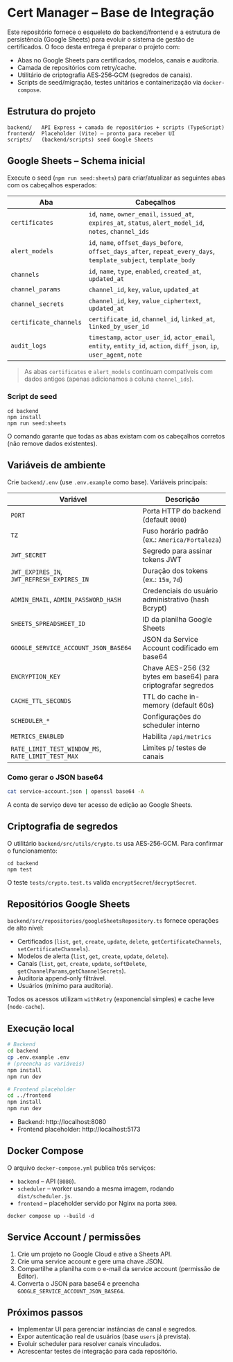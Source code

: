 ﻿# Cert Manager – Base de Integração

Este repositório fornece o esqueleto do backend/frontend e a estrutura de persistência (Google Sheets) para evoluir o sistema de gestão de certificados. O foco desta entrega é preparar o projeto com:

- Abas no Google Sheets para certificados, modelos, canais e auditoria.
- Camada de repositórios com retry/cache.
- Utilitário de criptografia AES‑256‑GCM (segredos de canais).
- Scripts de seed/migração, testes unitários e containerização via `docker-compose`.

## Estrutura do projeto
```
backend/   API Express + camada de repositórios + scripts (TypeScript)
frontend/  Placeholder (Vite) – pronto para receber UI
scripts/   (backend/scripts) seed Google Sheets
```

## Google Sheets – Schema inicial
Execute o seed (`npm run seed:sheets`) para criar/atualizar as seguintes abas com os cabeçalhos esperados:

| Aba | Cabeçalhos |
| --- | --- |
| `certificates` | `id`, `name`, `owner_email`, `issued_at`, `expires_at`, `status`, `alert_model_id`, `notes`, `channel_ids` |
| `alert_models` | `id`, `name`, `offset_days_before`, `offset_days_after`, `repeat_every_days`, `template_subject`, `template_body` |
| `channels` | `id`, `name`, `type`, `enabled`, `created_at`, `updated_at` |
| `channel_params` | `channel_id`, `key`, `value`, `updated_at` |
| `channel_secrets` | `channel_id`, `key`, `value_ciphertext`, `updated_at` |
| `certificate_channels` | `certificate_id`, `channel_id`, `linked_at`, `linked_by_user_id` |
| `audit_logs` | `timestamp`, `actor_user_id`, `actor_email`, `entity`, `entity_id`, `action`, `diff_json`, `ip`, `user_agent`, `note` |

> As abas `certificates` e `alert_models` continuam compatíveis com dados antigos (apenas adicionamos a coluna `channel_ids`).

### Script de seed
```
cd backend
npm install
npm run seed:sheets
```
O comando garante que todas as abas existam com os cabeçalhos corretos (não remove dados existentes).

## Variáveis de ambiente
Crie `backend/.env` (use `.env.example` como base). Variáveis principais:

| Variável | Descrição |
| --- | --- |
| `PORT` | Porta HTTP do backend (default `8080`) |
| `TZ` | Fuso horário padrão (ex.: `America/Fortaleza`) |
| `JWT_SECRET` | Segredo para assinar tokens JWT |
| `JWT_EXPIRES_IN`, `JWT_REFRESH_EXPIRES_IN` | Duração dos tokens (ex.: `15m`, `7d`) |
| `ADMIN_EMAIL`, `ADMIN_PASSWORD_HASH` | Credenciais do usuário administrativo (hash Bcrypt) |
| `SHEETS_SPREADSHEET_ID` | ID da planilha Google Sheets |
| `GOOGLE_SERVICE_ACCOUNT_JSON_BASE64` | JSON da Service Account codificado em base64 |
| `ENCRYPTION_KEY` | Chave AES-256 (32 bytes em base64) para criptografar segredos |
| `CACHE_TTL_SECONDS` | TTL do cache in-memory (default 60s) |
| `SCHEDULER_*` | Configurações do scheduler interno |
| `METRICS_ENABLED` | Habilita `/api/metrics` |
| `RATE_LIMIT_TEST_WINDOW_MS`, `RATE_LIMIT_TEST_MAX` | Limites p/ testes de canais |

### Como gerar o JSON base64
```bash
cat service-account.json | openssl base64 -A
```

A conta de serviço deve ter acesso de edição ao Google Sheets.

## Criptografia de segredos
O utilitário `backend/src/utils/crypto.ts` usa AES‑256‑GCM. Para confirmar o funcionamento:
```
cd backend
npm test
```
O teste `tests/crypto.test.ts` valida `encryptSecret`/`decryptSecret`.

## Repositórios Google Sheets
`backend/src/repositories/googleSheetsRepository.ts` fornece operações de alto nível:

- Certificados (`list`, `get`, `create`, `update`, `delete`, `getCertificateChannels`, `setCertificateChannels`).
- Modelos de alerta (`list`, `get`, `create`, `update`, `delete`).
- Canais (`list`, `get`, `create`, `update`, `softDelete`, `getChannelParams`,`getChannelSecrets`).
- Auditoria append-only filtrável.
- Usuários (mínimo para auditoria).

Todos os acessos utilizam `withRetry` (exponencial simples) e cache leve (`node-cache`).

## Execução local
```bash
# Backend
cd backend
cp .env.example .env
# (preencha as variáveis)
npm install
npm run dev

# Frontend placeholder
cd ../frontend
npm install
npm run dev
```
- Backend: http://localhost:8080
- Frontend placeholder: http://localhost:5173

## Docker Compose
O arquivo `docker-compose.yml` publica três serviços:

- `backend` – API (`8080`).
- `scheduler` – worker usando a mesma imagem, rodando `dist/scheduler.js`.
- `frontend` – placeholder servido por Nginx na porta `3000`.

```
docker compose up --build -d
```

## Service Account / permissões
1. Crie um projeto no Google Cloud e ative a Sheets API.
2. Crie uma service account e gere uma chave JSON.
3. Compartilhe a planilha com o e-mail da service account (permissão de Editor).
4. Converta o JSON para base64 e preencha `GOOGLE_SERVICE_ACCOUNT_JSON_BASE64`.

## Próximos passos
- Implementar UI para gerenciar instâncias de canal e segredos.
- Expor autenticação real de usuários (base `users` já prevista).
- Evoluir scheduler para resolver canais vinculados.
- Acrescentar testes de integração para cada repositório.
